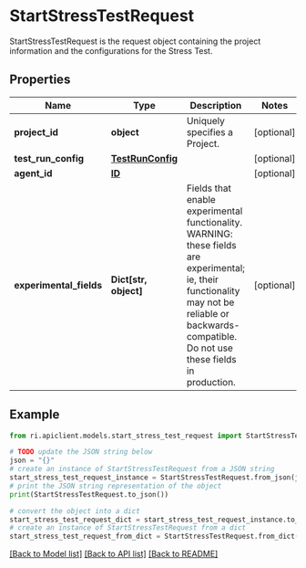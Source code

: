 # StartStressTestRequest

StartStressTestRequest is the request object containing the project information and the configurations for the Stress Test.

## Properties

Name | Type | Description | Notes
------------ | ------------- | ------------- | -------------
**project_id** | **object** | Uniquely specifies a Project. | [optional] 
**test_run_config** | [**TestRunConfig**](TestRunConfig.md) |  | [optional] 
**agent_id** | [**ID**](ID.md) |  | [optional] 
**experimental_fields** | **Dict[str, object]** | Fields that enable experimental functionality.  WARNING: these fields are experimental; ie, their functionality may not be reliable or backwards-compatible. Do not use these fields in production. | [optional] 

## Example

```python
from ri.apiclient.models.start_stress_test_request import StartStressTestRequest

# TODO update the JSON string below
json = "{}"
# create an instance of StartStressTestRequest from a JSON string
start_stress_test_request_instance = StartStressTestRequest.from_json(json)
# print the JSON string representation of the object
print(StartStressTestRequest.to_json())

# convert the object into a dict
start_stress_test_request_dict = start_stress_test_request_instance.to_dict()
# create an instance of StartStressTestRequest from a dict
start_stress_test_request_from_dict = StartStressTestRequest.from_dict(start_stress_test_request_dict)
```
[[Back to Model list]](../README.md#documentation-for-models) [[Back to API list]](../README.md#documentation-for-api-endpoints) [[Back to README]](../README.md)

